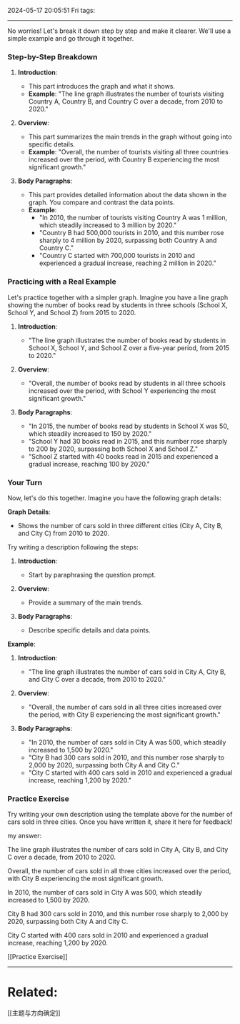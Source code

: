 2024-05-17 20:05:51 Fri 
tags: 

----
No worries! Let's break it down step by step and make it clearer. We'll use a simple example and go through it together.

### Step-by-Step Breakdown

1. **Introduction**:
   - This part introduces the graph and what it shows. 
   - **Example**: "The line graph illustrates the number of tourists visiting Country A, Country B, and Country C over a decade, from 2010 to 2020."

2. **Overview**:
   - This part summarizes the main trends in the graph without going into specific details.
   - **Example**: "Overall, the number of tourists visiting all three countries increased over the period, with Country B experiencing the most significant growth."

3. **Body Paragraphs**:
   - This part provides detailed information about the data shown in the graph. You compare and contrast the data points.
   - **Example**:
     - "In 2010, the number of tourists visiting Country A was 1 million, which steadily increased to 3 million by 2020."
     - "Country B had 500,000 tourists in 2010, and this number rose sharply to 4 million by 2020, surpassing both Country A and Country C."
     - "Country C started with 700,000 tourists in 2010 and experienced a gradual increase, reaching 2 million in 2020."

### Practicing with a Real Example

Let's practice together with a simpler graph. Imagine you have a line graph showing the number of books read by students in three schools (School X, School Y, and School Z) from 2015 to 2020.

1. **Introduction**:
   - "The line graph illustrates the number of books read by students in School X, School Y, and School Z over a five-year period, from 2015 to 2020."

2. **Overview**:
   - "Overall, the number of books read by students in all three schools increased over the period, with School Y experiencing the most significant growth."

3. **Body Paragraphs**:
   - "In 2015, the number of books read by students in School X was 50, which steadily increased to 150 by 2020."
   - "School Y had 30 books read in 2015, and this number rose sharply to 200 by 2020, surpassing both School X and School Z."
   - "School Z started with 40 books read in 2015 and experienced a gradual increase, reaching 100 by 2020."

### Your Turn

Now, let's do this together. Imagine you have the following graph details:

**Graph Details**:
- Shows the number of cars sold in three different cities (City A, City B, and City C) from 2010 to 2020.

Try writing a description following the steps:

1. **Introduction**:
   - Start by paraphrasing the question prompt.

2. **Overview**:
   - Provide a summary of the main trends.

3. **Body Paragraphs**:
   - Describe specific details and data points.

**Example**:
1. **Introduction**:
   - "The line graph illustrates the number of cars sold in City A, City B, and City C over a decade, from 2010 to 2020."

2. **Overview**:
   - "Overall, the number of cars sold in all three cities increased over the period, with City B experiencing the most significant growth."

3. **Body Paragraphs**:
   - "In 2010, the number of cars sold in City A was 500, which steadily increased to 1,500 by 2020."
   - "City B had 300 cars sold in 2010, and this number rose sharply to 2,000 by 2020, surpassing both City A and City C."
   - "City C started with 400 cars sold in 2010 and experienced a gradual increase, reaching 1,200 by 2020."

### Practice Exercise

Try writing your own description using the template above for the number of cars sold in three cities. Once you have written it, share it here for feedback!

my answer:

The line graph illustrates the number of cars sold in City A, City B, and City C over a decade, from 2010 to 2020.

Overall, the number of cars sold in all three cities increased over the period, with City B experiencing the most significant growth.

In 2010, the number of cars sold in City A was 500, which steadily increased to 1,500 by 2020.

City B had 300 cars sold in 2010, and this number rose sharply to 2,000 by 2020, surpassing both City A and City C.

City C started with 400 cars sold in 2010 and experienced a gradual increase, reaching 1,200 by 2020.

[[Practice Exercise]]


---
# Related:
[[主题与方向确定]]